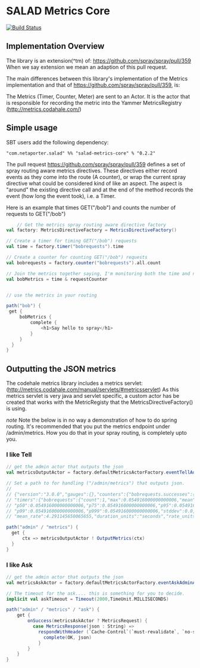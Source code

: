 # SALAD Metrics Core

[![Build Status](https://travis-ci.org/NET-A-PORTER/salad-metrics-core.png?branch=master)](https://travis-ci.org/NET-A-PORTER/salad-metrics-core)

## Implementation Overview ##

The library is an extension(^tm) of: https://github.com/spray/spray/pull/359
When we say extension we mean an adaption of this pull request.

The main differences between this library's implementation of the Metrics
implementation and that of https://github.com/spray/spray/pull/359, is:

The Metrics (Timer, Counter, Meter) are sent to an Actor.  It is the actor
that is responsible for recording the metric into the Yammer MetricsRegistry (http://metrics.codahale.com/)

## Simple usage ##

SBT users add the following dependency:

    "com.netaporter.salad" %% "salad-metrics-core" % "0.2.2"

The pull request https://github.com/spray/spray/pull/359 defines a set of spray routing aware metrics directives.
These directives either record events as they come into the route (A counter), or wrap the current spray directive
what could be considered kind of like an aspect.  The aspect is "around" the existing directive call and at the end of
the method records the event (how long the event took), i.e. a Timer.

Here is an example that times GET("/bob") and counts the number of requests to GET("/bob")

```scala
    // Get the metrics spray routing aware directive factory
val factory: MetricsDirectiveFactory = MetricsDirectiveFactory()

// Create a timer for timing GET("/bob") requests
val time = factory.timer("bobrequests").time

// Create a counter for counting GET("/bob") requests
val bobrequests = factory.counter("bobrequests").all.count

// Join the metrics together saying, I'm monitoring both the time and num of requests for GET("/bob")
val bobMetrics = time & requestCounter


// use the metrics in your routing

path("bob") {
 get {
     bobMetrics {
         complete {
             <h1>Say hello to spray</h1>
         }
     }
  }
}
```


## Outputting the JSON metrics ##

The codehale metrics library includes a metrics servlet:  (http://metrics.codahale.com/manual/servlets/#metricsservlet)
As this metrics servlet is very java and servlet specific, a custom actor has be created that works with the MetricRegisty
that the MetricsDirectiveFactory() is using.

*note*
Note the below is in no way a demonstration of how to do spring routing.  It's recommended that you put the metrics endpoint
under /admin/metrics.  How you do that in your spray routing, is completely upto you.

### I like Tell ###

```scala
// get the admin actor that outputs the json
val metricsOutputActor = factory.defaultMetricsActorFactory.eventTellAdminActor()

// Set a path to for handling ("/admin/metrics") that outputs json.
//
// {"version":"3.0.0","gauges":{},"counters":{"bobrequests.successes":{"count":1}},"histograms":{},"meters":{},
// "timers":{"bobrequests":{"count":1,"max":0.054916000000000006,"mean":0.054916000000000006,"min":0.054916000000000006,
// "p50":0.054916000000000006,"p75":0.054916000000000006,"p95":0.054916000000000006,"p98":0.054916000000000006,
// "p99":0.054916000000000006,"p999":0.054916000000000006,"stddev":0.0,"m15_rate":0.0,"m1_rate":0.0,"m5_rate":0.0,
// "mean_rate":4.291145650065655,"duration_units":"seconds","rate_units":"calls/second"}}}

path("admin" / "metrics") {
  get {
      ctx => metricsOutputActor ! OutputMetrics(ctx)
  }
}
```


### I like Ask ###

```scala
// get the admin actor that outputs the json
val metricsAskActor = factory.defaultMetricsActorFactory.eventAskAdminActor()

// The timeout for the ask.... this is something for you to decide.
implicit val askTimeout = Timeout(2000,TimeUnit.MILLISECONDS)

path("admin" / "metrics" / "ask") {
    get {
        onSuccess(metricsAskActor ? MetricsRequest) {
          case MetricsResponse(json : String) =>
            respondWithHeader (`Cache-Control`(`must-revalidate`, `no-store`, `no-cache`)) {
              complete(OK, json)
            }
        }
    }
}
```
